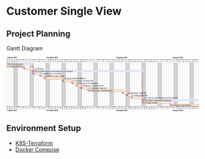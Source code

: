 # Customer Single View

## Project Planning

Gantt Diagram

![Gantt Diagram](planning/gantt.png)


## Environment Setup

* [K8S-Terraform](k8s-terraform/README.md)
* [Docker Compose](docker-compose/README.md)


